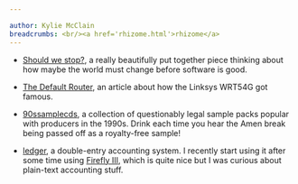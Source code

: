 ```yaml
---

author: Kylie McClain
breadcrumbs: <br/><a href='rhizome.html'>rhizome</a>
---
```


- [Should we stop?](http://blog.spencermounta.in/2020/should-we-stop/index.html),
  a really beautifully put together piece thinking about how maybe the world
  must change before software is good.

- [The Default Router](https://tedium.co/2021/01/13/linksys-wrt54g-router-history/),
  an article about how the Linksys WRT54G got famous.

- [90ssamplecds](https://archive.org/download/90ssamplecds/),
  a collection of questionably legal sample packs popular with producers
  in the 1990s. Drink each time you hear the Amen break being passed off
  as a royalty-free sample!

- [ledger](https://www.ledger-cli.org/), a double-entry accounting system.
  I recently start using it after some time using
  [Firefly III](https://firefly-iii.org/), which is quite nice but I was curious
  about plain-text accounting stuff.
